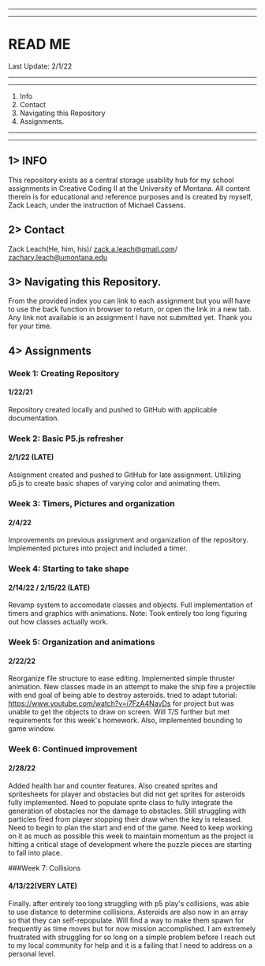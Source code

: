 ______________________________________________________________________________________________________________________________________
______________________________________________________________________________________________________________________________________



# READ ME


Last Update: 2/1/22
______________________________________________________________________________________________________________________________________
______________________________________________________________________________________________________________________________________

1. Info
2. Contact
3. Navigating this Repository
4. Assignments.

______________________________________________________________________________________________________________________________________
______________________________________________________________________________________________________________________________________
## 1> INFO
This repository exists as a central storage usability hub for my school assignments in Creative Coding II at the University of Montana.
All content therein is for educational and reference purposes and is created by myself, Zack Leach, under the instruction of Michael Cassens.

## 2> Contact
Zack Leach(He, him, his)/
zack.a.leach@gmail.com/
zachary.leach@umontana.edu

## 3> Navigating this Repository.
From the provided index you can link to each assignment but you will have to use the back function in browser to return, or open the link in a new tab. Any link not available is an assignment I have not submitted yet. Thank you for your time.

## 4> Assignments

### Week 1: Creating Repository
#### 1/22/21
Repository created locally and pushed to GitHub with applicable documentation.

### Week 2: Basic P5.js refresher
#### 2/1/22 (LATE)
Assignment created and pushed to GitHub for late assignment. Utilizing p5.js to create basic shapes of varying color and animating them.

### Week 3: Timers, Pictures and organization
#### 2/4/22
Improvements on previous assignment and organization of the repository. Implemented pictures into project and included a timer.

### Week 4: Starting to take shape
#### 2/14/22 / 2/15/22 (LATE)
Revamp system to accomodate classes and objects. Full implementation of timers and graphics with animations. Note: Took entirely too long figuring out how classes actually work.

### Week 5: Organization and animations
#### 2/22/22
Reorganize file structure to ease editing. Implemented simple thruster animation. New classes made in an attempt to make the ship fire a projectile with end goal of being able to destroy asteroids. tried to adapt tutorial: https://www.youtube.com/watch?v=i7FzA4NavDs for project but was unable to get the objects to draw on screen. Will T/S further but met requirements for this week's homework. Also, implemented bounding to game window.

### Week 6: Continued improvement
#### 2/28/22
Added health bar and counter features. Also created sprites and spritesheets for player and obstacles but did not get sprites for asteroids fully implemented. Need to populate sprite class to fully integrate the generation of obstacles nor the damage to obstacles. Still struggling with particles fired from player stopping their draw when the key is released. Need to begin to plan the start and end of the game. Need to keep working on it as much as possible this week to maintain momentum as the project is hitting a critical stage of development where the puzzle pieces are starting to fall into place.

###Week 7: Collisions
#### 4/13/22(VERY LATE)
Finally. after entirely too long struggling with p5 play's collisions, was able to use distance to determine collisions. Asteroids are also now in an array so that they can self-repopulate. Will find a way to make them spawn for frequently as time moves but for now mission accomplished. I am extremely frustrated with struggling for so long on a simple problem before I reach out to my local community for help and it is a failing that I need to address on a personal level. 
